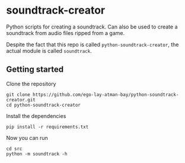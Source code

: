 # soundtrack-creator
Python scripts for creating a soundtrack. Can also be used to create a soundtrack from audio files ripped from a game.

Despite the fact that this repo is called `python-soundtrack-creator`, the actual module is called `soundtrack`.

## Getting started

Clone the repository
```shell
git clone https://github.com/ego-lay-atman-bay/python-soundtrack-creator.git
cd python-soundtrack-creator
```

Install the dependencies
```shell
pip install -r requirements.txt
```

Now you can run
```shell
cd src
python -m soundtrack -h
```
